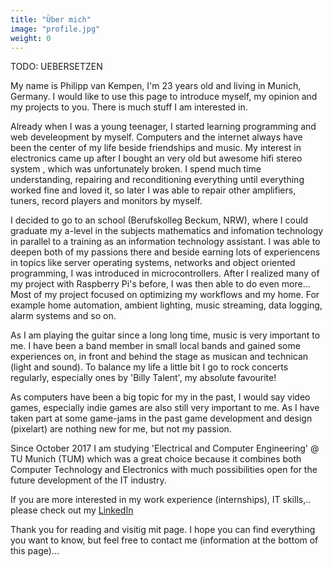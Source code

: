 ```yaml
---
title: "Über mich"
image: "profile.jpg"
weight: 0
---
```


TODO: UEBERSETZEN

My name is Philipp van Kempen, I'm 23 years old and living in Munich, Germany. I would like to use this page to introduce myself, my opinion and my projects to you. There is much stuff I am interested in.

Already when I was a young teenager, I started learning programming and web develeopment by myself. Computers and the internet always have been the center of my life beside friendships and music.
My interest in electronics came up after I bought an very old but awesome hifi stereo system , which was unfortunately broken. I spend much time understanding, repairing and reconditioning everything until everything worked fine and loved it, so later I was able to repair other amplifiers, tuners, record players and monitors by myself.

I decided to go to an school (Berufskolleg Beckum, NRW), where I could graduate my a-level in the subjects mathematics and infomation technology in parallel to a training as an information technology assistant. I was able to deepen both of my passions there and beside earning lots of experiencens in topics like server operating systems, networks and object oriented programming, I was introduced in microcontrollers. After I realized many of my project with Raspberry Pi's before, I was then able to do even more... Most of my project focused on optimizing my workflows and my home. For example home automation, ambient lighting, music streaming, data logging, alarm systems and so on.

As I am playing the guitar since a long long time, music is very important to me. I have been a band member in small local bands and gained some experiences on, in front and behind the stage as musican and technican (light and sound). To balance my life a little bit I go to rock concerts regularly, especially ones by 'Billy Talent', my absolute favourite!

As computers have been a big topic for my in the past, I would say video games, especially indie games are also still very important to me. As I have taken part at some game-jams in the past game development and design (pixelart) are nothing new for me, but not my passion.

Since October 2017 I am studying 'Electrical and Computer Engineering' @ TU Munich (TUM) which was a great choice because it combines both Computer Technology and Electronics with much possibilities open for the future development of the IT industry.  

If you are more interested in my work experience (internships), IT skills,.. please check out my [LinkedIn](https://linkedin.com/in/philipp-van-kempen-8628b7124)

Thank you for reading and visitig mit page. I hope you can find everything you want to know, but feel free to contact me (information at the bottom of this page)...

